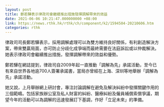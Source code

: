```yaml
---
layout: post
title: 鄭若驊表示律政司會繼續推出措施發揮調解帶來的效益
date: 2021-06-06 10:21:47.000000000 +08:00
link: https://news.rthk.hk/rthk/ch/component/k2/1594504-20210606.htm
categories: rthk
---
```


律政司司長鄭若驊表示，採用調解處理可以為雙方維持良好關係，有利創造解決方案，帶來雙贏局面，亦可防止分歧化成爭端而最終需要在法庭訴訟或以仲裁解決。她表示律政司會繼續推出措施，發揮調解帶來的效益和優勢。

鄭若驊在網誌提到，律政司自2009年起一直推動「調解為先」承諾活動，至今已有來自世界各地逾700人簽署承諾書，當局亦曾經在上海、深圳等地舉辦「調解為先」承諾活動。

她又說，上月舉辦網上研討會，專注討論調解在避免及解決糾紛中發揮關鍵作用的三個範疇。包括家族辦公室及私人財富的糾紛、醫療糾紛及僱員補償索償爭議，期望今年的活動可以為調解的迅速發展訂下基調，作好「立足未來」的準備。
